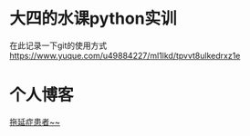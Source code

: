 # 大四的水课python实训
在此记录一下git的使用方式
https://www.yuque.com/u49884227/ml1lkd/tpvvt8ulkedrxz1e

# 个人博客
[拖延症患者~~](http://www.loverlss.xyz/gd/)

